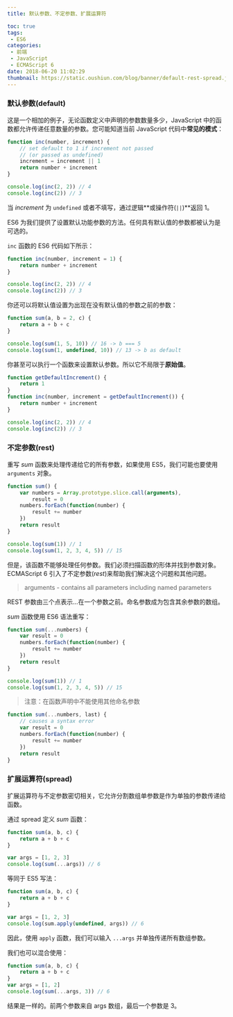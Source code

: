 ```yaml
---
title: 默认参数、不定参数、扩展运算符

toc: true
tags:
 - ES6
categories:
 - 前端
 - JavaScript
 - ECMAScript 6
date: 2018-06-20 11:02:29
thumbnail: https://static.oushiun.com/blog/banner/default-rest-spread.jpg
---
```


### 默认参数(default)

这是一个相加的例子，无论函数定义中声明的参数数量多少，JavaScript 中的函数都允许传递任意数量的参数。您可能知道当前 JavaScript 代码中**常见的模式**：

``` javascript
function inc(number, increment) {
    // set default to 1 if increment not passed
    // (or passed as undefined)
    increment = increment || 1
    return number + increment
}

console.log(inc(2, 2)) // 4
console.log(inc(2)) // 3
```

<!-- more -->

当 _increment_ 为 `undefined` 或者不填写，通过逻辑**或操作符(`||`)**返回 1。

ES6 为我们提供了设置默认功能参数的方法。任何具有默认值的参数都被认为是可选的。

`inc` 函数的 ES6 代码如下所示：

``` javascript
function inc(number, increment = 1) {
    return number + increment
}

console.log(inc(2, 2)) // 4
console.log(inc(2)) // 3
```

你还可以将默认值设置为出现在没有默认值的参数之前的参数：

``` javascript
function sum(a, b = 2, c) {
    return a + b + c
}

console.log(sum(1, 5, 10)) // 16 -> b === 5
console.log(sum(1, undefined, 10)) // 13 -> b as default
```

你甚至可以执行一个函数来设置默认参数。所以它不局限于**原始值**。

``` javascript
function getDefaultIncrement() {
    return 1
}
function inc(number, increment = getDefaultIncrement()) {
    return number + increment
}

console.log(inc(2, 2)) // 4
console.log(inc(2)) // 3
```

### 不定参数(rest)

重写 _sum_ 函数来处理传递给它的所有参数，如果使用 ES5，我们可能也要使用 `arguments` 对象。

``` javascript
function sum() {
    var numbers = Array.prototype.slice.call(arguments),
        result = 0
    numbers.forEach(function(number) {
        result += number
    })
    return result
}

console.log(sum(1)) // 1
console.log(sum(1, 2, 3, 4, 5)) // 15
```

但是，该函数不能够处理任何参数。我们必须扫描函数的形体并找到参数对象。
ECMAScript 6 引入了不定参数(_rest_)来帮助我们解决这个问题和其他问题。

> arguments - contains all parameters including named parameters

REST 参数由三个点表示…在一个参数之前。命名参数成为包含其余参数的数组。

_sum_ 函数使用 ES6 语法重写：

``` javascript
function sum(...numbers) {
    var result = 0
    numbers.forEach(function(number) {
        result += number
    })
    return result
}

console.log(sum(1)) // 1
console.log(sum(1, 2, 3, 4, 5)) // 15
```

> 注意：在函数声明中不能使用其他命名参数

``` javascript
function sum(...numbers, last) {
    // causes a syntax error
    var result = 0
    numbers.forEach(function(number) {
        result += number
    })
    return result
}
```

### 扩展运算符(spread)

扩展运算符与不定参数密切相关，它允许分割数组单参数是作为单独的参数传递给函数。

通过 spread 定义 _sum_ 函数：

``` javascript
function sum(a, b, c) {
    return a + b + c
}

var args = [1, 2, 3]
console.log(sum(...args)) // 6
```

等同于 ES5 写法：

``` javascript
function sum(a, b, c) {
    return a + b + c
}

var args = [1, 2, 3]
console.log(sum.apply(undefined, args)) // 6
```

因此，使用 `apply` 函数，我们可以输入 `...args` 并单独传递所有数组参数。

我们也可以混合使用：

``` javascript
function sum(a, b, c) {
    return a + b + c
}
var args = [1, 2]
console.log(sum(...args, 3)) // 6
```

结果是一样的。前两个参数来自 args 数组，最后一个参数是 3。
